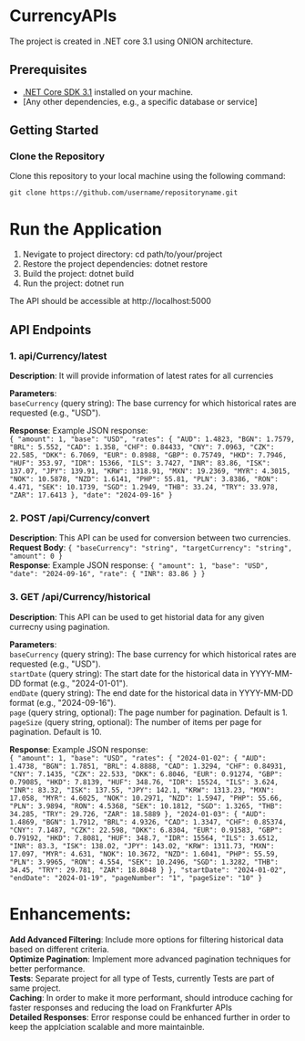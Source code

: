 # CurrencyAPIs
The project is created in .NET core 3.1 using ONION architecture. 

## Prerequisites
- [.NET Core SDK 3.1](https://dotnet.microsoft.com/download) installed on your machine.
- [Any other dependencies, e.g., a specific database or service]

## Getting Started

### Clone the Repository
Clone this repository to your local machine using the following command:

`git clone https://github.com/username/repositoryname.git`

# Run the Application
1. Nevigate to project directory:
    cd path/to/your/project
2. Restore the project dependencies:
    dotnet restore
3. Build the project:
    dotnet build
4. Run the project:
    dotnet run

The API should be accessible at http://localhost:5000

## API Endpoints
### 1. api/Currency/latest <br>
**Description**: It will provide information of latest rates for all currencies <br>

**Parameters**: <br>
`baseCurrency` (query string): The base currency for which historical rates are requested (e.g., "USD"). <br>

**Response**: Example JSON response: <br>
`{
"amount": 1,
"base": "USD",
"rates": {
"AUD": 1.4823,
"BGN": 1.7579,
"BRL": 5.552,
"CAD": 1.358,
"CHF": 0.84433,
"CNY": 7.0963,
"CZK": 22.585,
"DKK": 6.7069,
"EUR": 0.8988,
"GBP": 0.75749,
"HKD": 7.7946,
"HUF": 353.97,
"IDR": 15366,
"ILS": 3.7427,
"INR": 83.86,
"ISK": 137.07,
"JPY": 139.91,
"KRW": 1318.91,
"MXN": 19.2369,
"MYR": 4.3015,
"NOK": 10.5878,
"NZD": 1.6141,
"PHP": 55.81,
"PLN": 3.8386,
"RON": 4.471,
"SEK": 10.1739,
"SGD": 1.2949,
"THB": 33.24,
"TRY": 33.978,
"ZAR": 17.6413
},
"date": "2024-09-16"
}`
<br>
### 2. POST /api/Currency/convert <br>
**Description**: This API can be used for conversion between two currencies. <br>
**Request Body**:
`{
  "baseCurrency": "string",
  "targetCurrency": "string",
  "amount": 0
}`
<br>
**Response**: Example JSON response:
`{
  "amount": 1,
  "base": "USD",
  "date": "2024-09-16",
  "rate": {
    "INR": 83.86
  }
}`
<br>
### 3. GET /api/Currency/historical
**Description**: This API can be used to get historial data for any given currecny using pagination. <br>

**Parameters**: <br>
`baseCurrency` (query string): The base currency for which historical rates are requested (e.g., "USD"). <br>
`startDate` (query string): The start date for the historical data in YYYY-MM-DD format (e.g., "2024-01-01").<br>
`endDate` (query string): The end date for the historical data in YYYY-MM-DD format (e.g., "2024-09-16").<br>
`page` (query string, optional): The page number for pagination. Default is 1.<br>
`pageSize` (query string, optional): The number of items per page for pagination. Default is 10.<br>

**Response**: Example JSON response: <br>
`{
  "amount": 1,
  "base": "USD",
  "rates": {
    "2024-01-02": {
      "AUD": 1.4738,
      "BGN": 1.7851,
      "BRL": 4.8888,
      "CAD": 1.3294,
      "CHF": 0.84931,
      "CNY": 7.1435,
      "CZK": 22.533,
      "DKK": 6.8046,
      "EUR": 0.91274,
      "GBP": 0.79085,
      "HKD": 7.8139,
      "HUF": 348.76,
      "IDR": 15524,
      "ILS": 3.624,
      "INR": 83.32,
      "ISK": 137.55,
      "JPY": 142.1,
      "KRW": 1313.23,
      "MXN": 17.058,
      "MYR": 4.6025,
      "NOK": 10.2971,
      "NZD": 1.5947,
      "PHP": 55.66,
      "PLN": 3.9894,
      "RON": 4.5368,
      "SEK": 10.1812,
      "SGD": 1.3265,
      "THB": 34.285,
      "TRY": 29.726,
      "ZAR": 18.5889
    },
    "2024-01-03": {
      "AUD": 1.4869,
      "BGN": 1.7912,
      "BRL": 4.9326,
      "CAD": 1.3347,
      "CHF": 0.85374,
      "CNY": 7.1487,
      "CZK": 22.598,
      "DKK": 6.8304,
      "EUR": 0.91583,
      "GBP": 0.79192,
      "HKD": 7.8081,
      "HUF": 348.7,
      "IDR": 15564,
      "ILS": 3.6512,
      "INR": 83.3,
      "ISK": 138.02,
      "JPY": 143.02,
      "KRW": 1311.73,
      "MXN": 17.097,
      "MYR": 4.631,
      "NOK": 10.3672,
      "NZD": 1.6041,
      "PHP": 55.59,
      "PLN": 3.9965,
      "RON": 4.554,
      "SEK": 10.2496,
      "SGD": 1.3282,
      "THB": 34.45,
      "TRY": 29.781,
      "ZAR": 18.8048
    }
  },
  "startDate": "2024-01-02",
  "endDate": "2024-01-19",
  "pageNumber": "1",
  "pageSize": "10"
}`
<br>
# Enhancements:
**Add Advanced Filtering**: Include more options for filtering historical data based on different criteria.  <br>
**Optimize Pagination**: Implement more advanced pagination techniques for better performance. <br>
**Tests**: Separate project for all type of Tests, currently Tests are part of same project. <br>
**Caching**: In order to make it more performant, should introduce caching for faster responses and reducing the load on Frankfurter APIs <br>
**Detailed Responses**: Error response could be enhanced further in order to keep the applciation scalable and more maintainble. <br>
